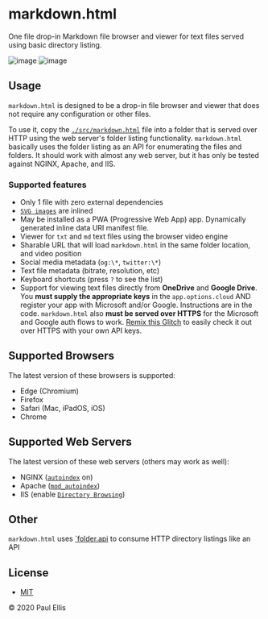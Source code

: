 # markdown.html
One file drop-in Markdown file browser and viewer for text files served using basic directory listing.

![image](https://user-images.githubusercontent.com/455424/100281804-69c5e280-2f1f-11eb-880f-ad0b3e9d27e0.png)
![image](https://user-images.githubusercontent.com/455424/100281829-73e7e100-2f1f-11eb-921b-e7da5f1d6a3e.png)

## Usage
`markdown.html` is designed to be a drop-in file browser and viewer that does not require any configuration or other files.

To use it, copy the [`./src/markdown.html`](src/markdown.html) file into a folder that is served over HTTP using the web server's folder listing functionality. `markdown.html` basically uses the folder listing as an API for enumerating the files and folders. It should work with almost any web server, but it has only be tested against NGINX, Apache, and IIS.

### Supported features

* Only 1 file with zero external dependencies
* [`SVG images`](https://github.com/microsoft/fluentui-system-icons/) are inlined
* May be installed as a PWA (Progressive Web App) app. Dynamically generated inline data URI manifest file.
* Viewer for `txt` and `md` text files using the browser video engine
* Sharable URL that will load `markdown.html` in the same folder location, and video position
* Social media metadata (`og:\*`, `twitter:\*`)
* Text file metadata (bitrate, resolution, etc)
* Keyboard shortcuts (press `?` to see the list)
* Support for viewing text files directly from **OneDrive** and **Google Drive**. You **must supply the appropriate keys** in the `app.options.cloud` AND register your app with Microsoft and/or Google. Instructions are in the code. `markdown.html` also **must be served over HTTPS** for the Microsoft and Google auth flows to work. [Remix this Glitch](https://markdown-html-remix.glitch.me/src/markdown.html#eyJsb2NhdGlvbiI6Imh0dHBzOi8vbWFya2Rvd24taHRtbC1yZW1peC5nbGl0Y2gubWUvIiwiZG9jdW1lbnQiOiIifQ%3D%3D) to easily check it out over HTTPS with your own API keys.

## Supported Browsers

The latest version of these browsers is supported:

* Edge (Chromium)
* Firefox
* Safari (Mac, iPadOS, iOS)
* Chrome

## Supported Web Servers

The latest version of these web servers (others may work as well):

* NGINX ([`autoindex`](https://nginx.org/en/docs/http/ngx_http_autoindex_module.html) on)
* Apache ([`mod_autoindex`](https://cwiki.apache.org/confluence/display/HTTPD/DirectoryListings))
* IIS (enable [`Directory Browsing`](https://docs.microsoft.com/en-us/iis/configuration/system.webserver/directorybrowse))

## Other

`markdown.html` uses [`folder.api](https://github.com/pseudosavant/folder.api) to consume HTTP directory listings like an API

## License

* [MIT](./LICENSE)

&copy; 2020 Paul Ellis
